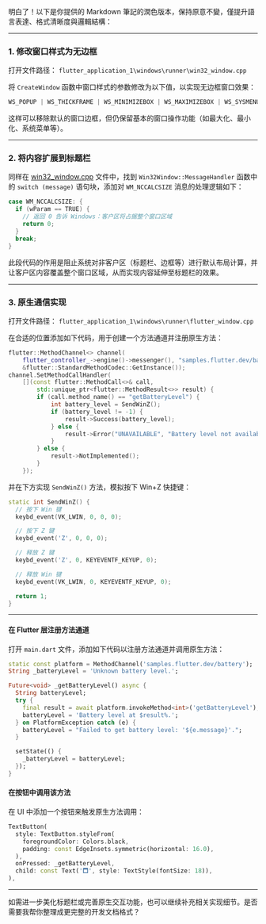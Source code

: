 明白了！以下是你提供的 Markdown 筆記的潤色版本，保持原意不變，僅提升語言表達、格式清晰度與邏輯結構：

---

### 1. 修改窗口样式为无边框

打开文件路径：
`flutter_application_1\windows\runner\win32_window.cpp`

将 `CreateWindow` 函数中窗口样式的参数修改为以下值，以实现无边框窗口效果：

```cpp
WS_POPUP | WS_THICKFRAME | WS_MINIMIZEBOX | WS_MAXIMIZEBOX | WS_SYSMENU
```

这样可以移除默认的窗口边框，但仍保留基本的窗口操作功能（如最大化、最小化、系统菜单等）。

---

### 2. 将内容扩展到标题栏

同样在 [win32_window.cpp](file://c:\Users\123\Desktop\SelfDrawTitle\flutter_application_1\windows\runner\win32_window.cpp) 文件中，找到 `Win32Window::MessageHandler` 函数中的 `switch (message)` 语句块，添加对 `WM_NCCALCSIZE` 消息的处理逻辑如下：

```cpp
case WM_NCCALCSIZE: {
  if (wParam == TRUE) {
    // 返回 0 告诉 Windows：客户区将占据整个窗口区域
    return 0;
  }
  break;
}
```

此段代码的作用是阻止系统对非客户区（标题栏、边框等）进行默认布局计算，并让客户区内容覆盖整个窗口区域，从而实现内容延伸至标题栏的效果。

---

### 3. 原生通信实现

打开文件路径：
`flutter_application_1\windows\runner\flutter_window.cpp`

在合适的位置添加如下代码，用于创建一个方法通道并注册原生方法：

```cpp
flutter::MethodChannel<> channel(
    flutter_controller_->engine()->messenger(), "samples.flutter.dev/battery",
    &flutter::StandardMethodCodec::GetInstance());
channel.SetMethodCallHandler(
    [](const flutter::MethodCall<>& call,
        std::unique_ptr<flutter::MethodResult<>> result) {
        if (call.method_name() == "getBatteryLevel") {
            int battery_level = SendWinZ();
            if (battery_level != -1) {
                result->Success(battery_level);
            } else {
                result->Error("UNAVAILABLE", "Battery level not available.");
            }
        } else {
            result->NotImplemented();
        }
    });
```

并在下方实现 `SendWinZ()` 方法，模拟按下 Win+Z 快捷键：

```cpp
static int SendWinZ() {
  // 按下 Win 键
  keybd_event(VK_LWIN, 0, 0, 0);

  // 按下 Z 键
  keybd_event('Z', 0, 0, 0);

  // 释放 Z 键
  keybd_event('Z', 0, KEYEVENTF_KEYUP, 0);

  // 释放 Win 键
  keybd_event(VK_LWIN, 0, KEYEVENTF_KEYUP, 0);

  return 1;
}
```

---

#### 在 Flutter 层注册方法通道

打开 `main.dart` 文件，添加如下代码以注册方法通道并调用原生方法：

```dart
static const platform = MethodChannel('samples.flutter.dev/battery');
String _batteryLevel = 'Unknown battery level.';

Future<void> _getBatteryLevel() async {
  String batteryLevel;
  try {
    final result = await platform.invokeMethod<int>('getBatteryLevel');
    batteryLevel = 'Battery level at $result%.';
  } on PlatformException catch (e) {
    batteryLevel = "Failed to get battery level: '${e.message}'.";
  }

  setState(() {
    _batteryLevel = batteryLevel;
  });
}
```

#### 在按钮中调用该方法

在 UI 中添加一个按钮来触发原生方法调用：

```dart
TextButton(
  style: TextButton.styleFrom(
    foregroundColor: Colors.black,
    padding: const EdgeInsets.symmetric(horizontal: 16.0),
  ),
  onPressed: _getBatteryLevel,
  child: const Text('🗖', style: TextStyle(fontSize: 18)),
),
```

---

如需进一步美化标题栏或完善原生交互功能，也可以继续补充相关实现细节。是否需要我帮你整理成更完整的开发文档格式？